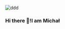 
![ddd](https://github.com/MichalKoszalka1/MichalKoszalka1/assets/130557912/9e99d17a-d978-4e84-9d1e-a0aa9a774b19)

### Hi there 👋!I am Michał
 


<!--
**MichalKoszalka1/MichalKoszalka1** is a ✨ _special_ ✨ repository because its `README.md` (this file) appears on your GitHub profile.

Here are some ideas to get you started:

- 🔭 I’m currently working on
- 🌱 I’m currently learning ...
- 👯 I’m looking to collaborate on ...
- 🤔 I’m looking for help with ...
- 💬 Ask me about ...
- 📫 How to reach me: ...
- 😄 Pronouns: ...
- ⚡ Fun fact: ...
-->
